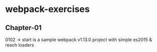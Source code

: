 # webpack-exercises
## Chapter-01
0102 -> start is a sample webpack v1.13.0 project with simple es2015 & reach loaders 
